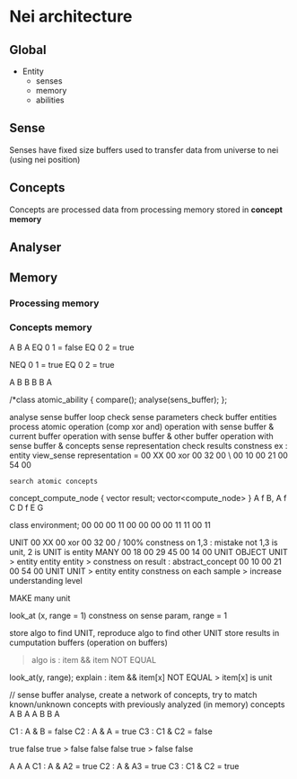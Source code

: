 # Nei architecture
## Global
- Entity
    - senses
    - memory
    - abilities

## Sense
Senses have fixed size buffers used to transfer data from universe
to nei (using nei position)

## Concepts
Concepts are processed data from processing memory stored in **concept memory**

## Analyser


## Memory
### Processing memory

### Concepts memory


A B A
EQ 0 1 = false
EQ 0 2 = true

NEQ 0 1 = true
EQ 0 2 = true

A B B B B A




/*class atomic_ability
{
    compare();
    analyse(sens_buffer);
};

analyse sense buffer loop
    check sense parameters
    check buffer entities
    process atomic operation (comp xor and)
            operation with sense buffer & current buffer
            operation with sense buffer & other buffer
            operation with sense buffer & concepts sense representation
            check results constness
            ex : entity view_sense representation = 00 XX 00 xor 00 32 00 \ 00 10 00 21 00 54 00

    search atomic concepts




concept_compute_node
{
    vector<bool> result;
    vector<compute_node>
}
A f B, A f C
  D  f  E
     G

class environment;
00 00 00 11 00 00 00 00 11 11 00 11

UNIT 00 XX 00 xor 00 32 00 / 100% constness on 1,3 : mistake not 1,3 is unit, 2 is UNIT is entity
MANY 00 18 00 29 45 00 14 00 UNIT OBJECT UNIT > entity entity entity > constness on result : abstract_concept
     00 10 00 21 00 54 00 UNIT UNIT > entity entity
     constness on each sample > increase understanding level


MAKE many unit




look_at (x, range = 1)
constness on sense param, range = 1

store algo to find UNIT, reproduce algo to find other UNIT
store results in cumputation buffers (operation on buffers)
> algo is : item && item NOT EQUAL

look_at(y, range);
explain : item && item[x] NOT EQUAL > item[x] is unit


// sense buffer analyse, create a network of concepts, try to match known/unknown concepts with previously analyzed (in memory) concepts
A B A
A B B A

C1 : A & B = false
C2 : A & A = true
C3 : C1 & C2 = false

true
false true > false
false false true > false false




A A A
C1 : A & A2 = true
C2 : A & A3 = true
C3 : C1 & C2 = true

